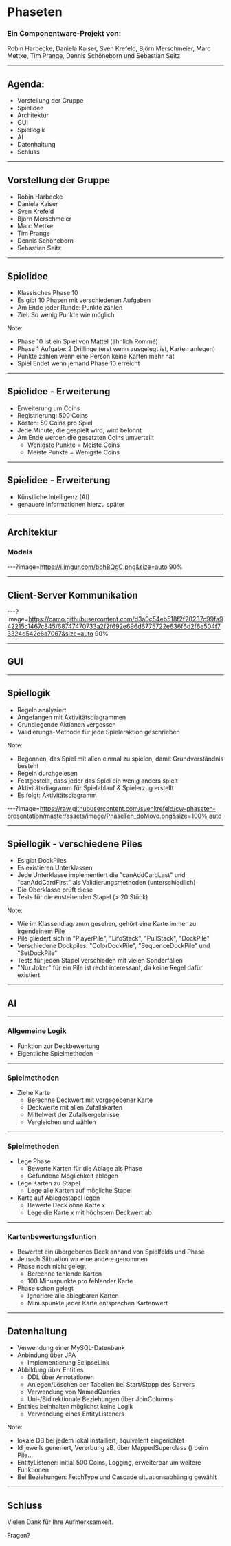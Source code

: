 # Phaseten

### Ein Componentware-Projekt von:
Robin Harbecke, Daniela Kaiser, Sven Krefeld, Björn Merschmeier, Marc Mettke, Tim Prange, Dennis Schöneborn und Sebastian Seitz

---

## Agenda:

- Vorstellung der Gruppe
- Spielidee
- Architektur
- GUI
- Spiellogik
- AI
- Datenhaltung
- Schluss

---

## Vorstellung der Gruppe
- Robin Harbecke
- Daniela Kaiser
- Sven Krefeld
- Björn Merschmeier
- Marc Mettke
- Tim Prange
- Dennis Schöneborn
- Sebastian Seitz

---

## Spielidee

- Klassisches Phase 10
- Es gibt 10 Phasen mit verschiedenen Aufgaben
- Am Ende jeder Runde: Punkte zählen
- Ziel: So wenig Punkte wie möglich

Note:
- Phase 10 ist ein Spiel von Mattel (ähnlich Rommé)
- Phase 1 Aufgabe: 2 Drillinge (erst wenn ausgelegt ist, Karten anlegen)
- Punkte zählen wenn eine Person keine Karten mehr hat
- Spiel Endet wenn jemand Phase 10 erreicht

---

## Spielidee - Erweiterung

- Erweiterung um Coins
- Registrierung: 500 Coins
- Kosten: 50 Coins pro Spiel
- Jede Minute, die gespielt wird, wird belohnt
- Am Ende werden die gesetzten Coins umverteilt
  - Wenigste Punkte = Meiste Coins
  - Meiste Punkte = Wenigste Coins
  
---

## Spielidee - Erweiterung

- Künstliche Intelligenz (AI)
- genauere Informationen hierzu später

---

## Architektur
### Models
---?image=https://i.imgur.com/bohBQgC.png&size=auto 90%

---

## Client-Server Kommunikation
---?image=https://camo.githubusercontent.com/d3a0c54eb518f2f20237c99fa942215c1467c845/68747470733a2f2f692e696d6775722e636f6d2f6e504f73324d542e6a7067&size=auto 90%

---

## GUI

---

## Spiellogik

- Regeln analysiert
- Angefangen mit Aktivitätsdiagrammen
- Grundlegende Aktionen vergessen
- Validierungs-Methode für jede Spieleraktion geschrieben

Note:
- Begonnen, das Spiel mit allen einmal zu spielen, damit Grundverständnis besteht
- Regeln durchgelesen
- Festgestellt, dass jeder das Spiel ein wenig anders spielt
- Aktivitätsdiagramm für Spielablauf & Spielerzug erstellt
- Es folgt: Aktivitätsdiagramm

---?image=https://raw.githubusercontent.com/svenkrefeld/cw-phaseten-presentation/master/assets/image/PhaseTen_doMove.png&size=100% auto

---

## Spiellogik - verschiedene Piles

- Es gibt DockPiles
- Es existieren Unterklassen
- Jede Unterklasse implementiert die "canAddCardLast" und "canAddCardFirst" als Validierungsmethoden (unterschiedlich)
- Die Oberklasse prüft diese
- Tests für die enstehenden Stapel (> 20 Stück)

Note:
- Wie im Klassendiagramm gesehen, gehört eine Karte immer zu irgendeinem Pile
- Pile gliedert sich in "PlayerPile", "LifoStack", "PullStack", "DockPile"
- Verschiedene Dockpiles: "ColorDockPile", "SequenceDockPile" und "SetDockPile"
- Tests für jeden Stapel verschieden mit vielen Sonderfällen
- "Nur Joker" für ein Pile ist recht interessant, da keine Regel dafür existiert

---

## AI

---

### Allgemeine Logik

- Funktion zur Deckbewertung
- Eigentliche Spielmethoden

---

### Spielmethoden

- Ziehe Karte
  + Berechne Deckwert mit vorgegebener Karte
  + Deckwerte mit allen Zufallskarten
  + Mittelwert der Zufallsergebnisse
  + Vergleichen und wählen

---

### Spielmethoden
- Lege Phase
  + Bewerte Karten für die Ablage als Phase
  + Gefundene Möglichkeit ablegen
- Lege Karten zu Stapel
  + Lege alle Karten auf mögliche Stapel
- Karte auf Ablegestapel legen
  + Bewerte Deck ohne Karte x
  + Lege die Karte x mit höchstem Deckwert ab  
---

### Kartenbewertungsfuntion

- Bewertet ein übergebenes Deck anhand von Spielfelds und Phase
- Je nach Sittuation wir eine andere genommen
- Phase noch nicht gelegt
  + Berechne fehlende Karten
  + 100 Minuspunkte pro fehlender Karte
- Phase schon gelegt
  + Ignoriere alle ablegbaren Karten
  + Minuspunkte jeder Karte entsprechen Kartenwert
  
---

## Datenhaltung

- Verwendung einer MySQL-Datenbank
- Anbindung über JPA
  + Implementierung EclipseLink
- Abbildung über Entities 
  + DDL über Annotationen
  + Anlegen/Löschen der Tabellen bei Start/Stopp des Servers
  + Verwendung von NamedQueries
  + Uni-/Bidirektionale Beziehungen über JoinColumns
- Entities beinhalten möglichst keine Logik 
  + Verwendung eines EntityListeners

Note:
- lokale DB bei jedem lokal installiert, äquivalent eingerichtet
- Id jeweils generiert, Vererbung zB. über MappedSuperclass () beim Pile...
- EntityListener: initial 500 Coins, Logging, erweiterbar um weitere Funktionen
- Bei Beziehungen: FetchType und Cascade situationsabhängig gewählt
---

## Schluss
Vielen Dank für Ihre Aufmerksamkeit.

Fragen?
